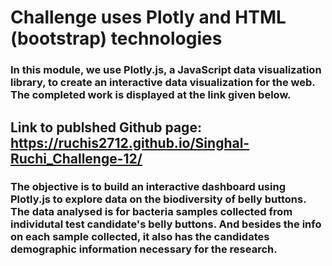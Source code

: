 # Challenge uses Plotly and HTML (bootstrap) technologies

### In this module, we use Plotly.js, a JavaScript data visualization library, to create an interactive data visualization for the web. The completed work is displayed at the link given below.


## Link to publshed Github page: https://ruchis2712.github.io/Singhal-Ruchi_Challenge-12/

### The objective is to build an interactive dashboard using Plotly.js to explore data on the biodiversity of belly buttons. The data analysed is for bacteria samples collected from individutal test candidate's belly buttons. And besides the info on each sample collected, it also has the candidates demographic information necessary for the research.







